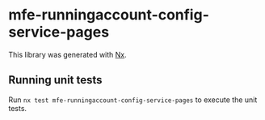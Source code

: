 # mfe-runningaccount-config-service-pages

This library was generated with [Nx](https://nx.dev).

## Running unit tests

Run `nx test mfe-runningaccount-config-service-pages` to execute the unit tests.
